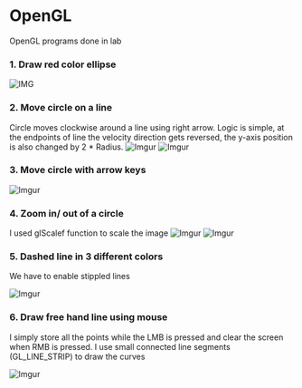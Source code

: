 # OpenGL
OpenGL programs done in lab

### 1. Draw red color ellipse
![IMG](http://i67.tinypic.com/k1qah2.png)

### 2. Move circle on a line
Circle moves clockwise around a line using right arrow. Logic is simple, at the endpoints of line the velocity direction gets reversed, the y-axis position is also changed by 2 * Radius. 
![Imgur](https://i.imgur.com/NvMOiYH.png)
![Imgur](https://i.imgur.com/UqvQpm5.png)

### 3. Move circle with arrow keys
![Imgur](https://i.imgur.com/kel6jYm.png)

### 4. Zoom in/ out of a circle
I used glScalef function to scale the image
![Imgur](https://i.imgur.com/FotVsQh.png)
![Imgur](https://i.imgur.com/0Qj1q4S.png)

### 5. Dashed line in 3 different colors
We have to enable stippled lines

![Imgur](https://i.imgur.com/gb94TKA.png)

### 6. Draw free hand line using mouse
I simply store all the points while the LMB is pressed and clear the screen when RMB is pressed. I use small connected line segments (GL_LINE_STRIP) to draw the curves

![Imgur](https://i.imgur.com/JMJq6rT.png)
